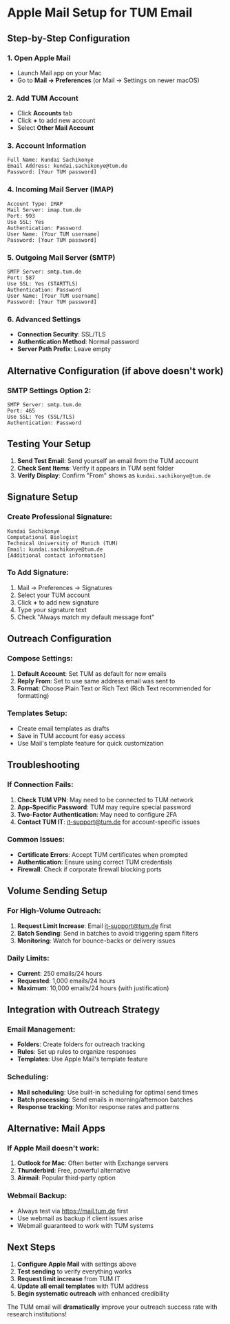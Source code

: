 # Apple Mail Setup for TUM Email

## Step-by-Step Configuration

### 1. Open Apple Mail
- Launch Mail app on your Mac
- Go to **Mail → Preferences** (or Mail → Settings on newer macOS)

### 2. Add TUM Account
- Click **Accounts** tab
- Click **+** to add new account
- Select **Other Mail Account**

### 3. Account Information
```
Full Name: Kundai Sachikonye
Email Address: kundai.sachikonye@tum.de
Password: [Your TUM password]
```

### 4. Incoming Mail Server (IMAP)
```
Account Type: IMAP
Mail Server: imap.tum.de
Port: 993
Use SSL: Yes
Authentication: Password
User Name: [Your TUM username]
Password: [Your TUM password]
```

### 5. Outgoing Mail Server (SMTP)
```
SMTP Server: smtp.tum.de
Port: 587
Use SSL: Yes (STARTTLS)
Authentication: Password
User Name: [Your TUM username]
Password: [Your TUM password]
```

### 6. Advanced Settings
- **Connection Security**: SSL/TLS
- **Authentication Method**: Normal password
- **Server Path Prefix**: Leave empty

## Alternative Configuration (if above doesn't work)

### SMTP Settings Option 2:
```
SMTP Server: smtp.tum.de
Port: 465
Use SSL: Yes (SSL/TLS)
Authentication: Password
```

## Testing Your Setup

1. **Send Test Email**: Send yourself an email from the TUM account
2. **Check Sent Items**: Verify it appears in TUM sent folder
3. **Verify Display**: Confirm "From" shows as `kundai.sachikonye@tum.de`

## Signature Setup

### Create Professional Signature:
```
Kundai Sachikonye
Computational Biologist
Technical University of Munich (TUM)
Email: kundai.sachikonye@tum.de
[Additional contact information]
```

### To Add Signature:
1. Mail → Preferences → Signatures
2. Select your TUM account
3. Click **+** to add new signature
4. Type your signature text
5. Check "Always match my default message font"

## Outreach Configuration

### Compose Settings:
1. **Default Account**: Set TUM as default for new emails
2. **Reply From**: Set to use same address email was sent to
3. **Format**: Choose Plain Text or Rich Text (Rich Text recommended for formatting)

### Templates Setup:
- Create email templates as drafts
- Save in TUM account for easy access
- Use Mail's template feature for quick customization

## Troubleshooting

### If Connection Fails:
1. **Check TUM VPN**: May need to be connected to TUM network
2. **App-Specific Password**: TUM may require special password
3. **Two-Factor Authentication**: May need to configure 2FA
4. **Contact TUM IT**: it-support@tum.de for account-specific issues

### Common Issues:
- **Certificate Errors**: Accept TUM certificates when prompted
- **Authentication**: Ensure using correct TUM credentials
- **Firewall**: Check if corporate firewall blocking ports

## Volume Sending Setup

### For High-Volume Outreach:
1. **Request Limit Increase**: Email it-support@tum.de first
2. **Batch Sending**: Send in batches to avoid triggering spam filters
3. **Monitoring**: Watch for bounce-backs or delivery issues

### Daily Limits:
- **Current**: 250 emails/24 hours
- **Requested**: 1,000 emails/24 hours
- **Maximum**: 10,000 emails/24 hours (with justification)

## Integration with Outreach Strategy

### Email Management:
- **Folders**: Create folders for outreach tracking
- **Rules**: Set up rules to organize responses
- **Templates**: Use Apple Mail's template feature

### Scheduling:
- **Mail scheduling**: Use built-in scheduling for optimal send times
- **Batch processing**: Send emails in morning/afternoon batches
- **Response tracking**: Monitor response rates and patterns

## Alternative: Mail Apps

### If Apple Mail doesn't work:
1. **Outlook for Mac**: Often better with Exchange servers
2. **Thunderbird**: Free, powerful alternative
3. **Airmail**: Popular third-party option

### Webmail Backup:
- Always test via https://mail.tum.de first
- Use webmail as backup if client issues arise
- Webmail guaranteed to work with TUM systems

## Next Steps

1. **Configure Apple Mail** with settings above
2. **Test sending** to verify everything works
3. **Request limit increase** from TUM IT
4. **Update all email templates** with TUM address
5. **Begin systematic outreach** with enhanced credibility

The TUM email will **dramatically** improve your outreach success rate with research institutions! 